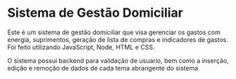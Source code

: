 # Sistema de Gestão Domiciliar

Este é um sistema de gestão domiciliar que visa gerenciar os gastos com energia, suprimentos, geração de lista de compras e indicadores de gastos.
Foi feito utilizando JavaScript, Node, HTML e CSS.

O sistema possui backend para validação de usuario, bem como a inserção, edição e remoção de dados de cada tema abrangente do sistema
